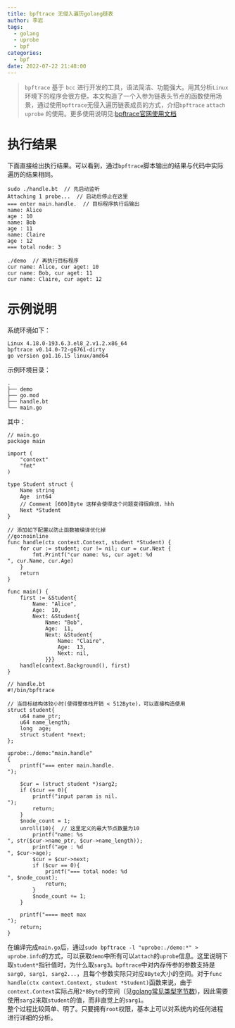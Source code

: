 ```yaml
---
title: bpftrace 无侵入遍历golang链表
author: 李岩
tags:
  - golang
  - uprobe
  - bpf
categories:
  - bpf
date: 2022-07-22 21:48:00
---
```

> `bpftrace` 基于 `bcc` 进行开发的工具，语法简洁、功能强大。用其分析`Linux` 环境下的程序会很方便。本文构造了一个入参为链表头节点的函数使用场景，通过使用`bpftrace`无侵入遍历链表成员的方式，介绍`bpftrace` `attach uprobe` 的使用。更多使用说明见:[bpftrace官网使用文档](https://github.com/iovisor/bpftrace/blob/master/docs/reference_guide.md)

<!--more-->

# 执行结果
下面直接给出执行结果。可以看到，通过`bpftrace`脚本输出的结果与代码中实际遍历的结果相同。
```
sudo ./handle.bt  // 先启动监听
Attaching 1 probe...  // 启动后停止在这里
=== enter main.handle.  // 目标程序执行后输出
name: Alice
age : 10
name: Bob
age : 11
name: Claire
age : 12
=== total node: 3

./demo  // 再执行目标程序
cur name: Alice, cur aget: 10
cur name: Bob, cur aget: 11
cur name: Claire, cur aget: 12
```

# 示例说明
系统环境如下： 
```
Linux 4.18.0-193.6.3.el8_2.v1.2.x86_64
bpftrace v0.14.0-72-g6761-dirty
go version go1.16.15 linux/amd64
```

示例环境目录：
```
.
├── demo
├── go.mod
├── handle.bt
└── main.go
```

其中：

```
// main.go
package main

import (
    "context"
    "fmt"
)

type Student struct {
    Name string
    Age  int64
    // Comment [600]Byte 这样会使得这个问题变得很麻烦，hhh
    Next *Student
}

// 添加如下配置以防止函数被编译优化掉
//go:noinline
func handle(ctx context.Context, student *Student) {
    for cur := student; cur != nil; cur = cur.Next {
        fmt.Printf("cur name: %s, cur aget: %d
", cur.Name, cur.Age)
    }
    return
}

func main() {
    first := &Student{
        Name: "Alice",
        Age:  10,
        Next: &Student{
            Name: "Bob",
            Age:  11,
            Next: &Student{
                Name: "Claire",
                Age:  13,
                Next: nil,
            }}}
    handle(context.Background(), first)
}
```

```
// handle.bt
#!/bin/bpftrace

// 当目标结构体较小时(使得整体栈开销 < 512Byte)，可以直接构造使用
struct student{
    u64 name_ptr;
    u64 name_length;
    long  age;
    struct student *next;
};

uprobe:./demo:"main.handle"
{
    printf("=== enter main.handle.
");

    $cur = (struct student *)sarg2;
    if ($cur == 0){
        printf("input param is nil.
");
        return;
    }
    $node_count = 1;
    unroll(10){  // 这里定义的最大节点数量为10
        printf("name: %s
", str($cur->name_ptr, $cur->name_length));
        printf("age : %d
", $cur->age);
        $cur = $cur->next;
        if ($cur == 0){
            printf("=== total node: %d
", $node_count);
            return;
        }
        $node_count += 1;
    }

    printf("==== meet max
");
    return;
}
```
在编译完成`main.go`后，通过`sudo bpftrace -l "uprobe:./demo:*" > uprobe.info`的方式，可以获取`demo`中所有可以`attach`的`uprobe`信息。这里说明下取`student*`指针值时，为什么取`sarg3`。`bpftrace`中对内存传参的参数支持是`sarg0, sarg1, sarg2...`，且每个参数实际只对应`8Byte`大小的空间。对于`func handle(ctx context.Context, student *Student)`函数来说，由于`context.Context`实际占用`2*8Byte`的空间（见[golang常见类型字节数](https://blacker1230.github.io/2022/06/06/golang-%E5%B8%B8%E8%A7%81%E7%B1%BB%E5%9E%8B%E5%AD%97%E8%8A%82%E6%95%B0/))，因此需要使用`sarg2`来取`student`的值，而非直觉上的`sarg1`。  
整个过程比较简单、明了。只要拥有`root`权限，基本上可以对系统内的任何进程进行详细的分析。
